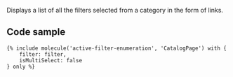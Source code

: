 Displays a list of all the filters selected from a category in the form of links.

## Code sample

```
{% include molecule('active-filter-enumeration', 'CatalogPage') with {
    filter: filter,
    isMultiSelect: false
} only %}
```
